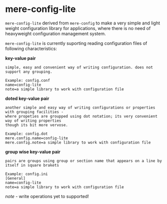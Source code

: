 # mere-config-lite
`mere-config-lite` derived from `mere-config` to make a very simple and light weight configuration library for applications, where there is no need of heavyweight configuration management system.

`mere-config-lite` is currently suporting reading configuration files of following characteristics:

**key-value pair**
  ```
  simple, easy and convenient way of writing configuration. does not support any grouping.
  
  Example: config.conf
  name=config-lite
  note=a simple library to work with configuration file
  ```
**doted key-value pair**
  ```
  another simple and easy way of writing configurations or properties with grouping facilities - 
  where propeties are groupped using dot notation; its very convenient way of writing properties
  though its bit more vervose.
  
  Example: config.dot
  mere.config.name=config-lite
  mere.config.note=a simple library to work with configuration file
  ```
**group wise key-value pair**
  ```
  pairs are groups using group or section name that appears on a line by itself in square brakets
  
  Example: config.ini
  [General]
  name=config-lite
  note=a simple library to work with configuration file
  
  ```
*note* - write operations yet to supported!

